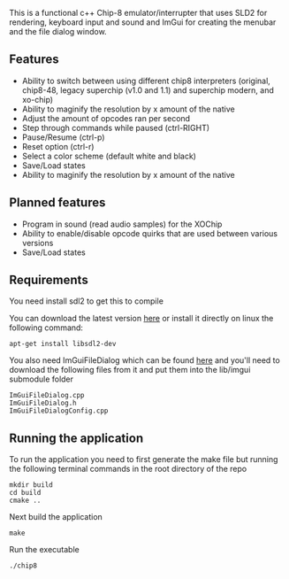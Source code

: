 This is a functional c++ Chip-8 emulator/interrupter that uses SLD2 for rendering, keyboard input and sound and ImGui for creating the menubar and the file dialog window.

## Features
- Ability to switch between using different chip8 interpreters (original, chip8-48, legacy superchip (v1.0 and 1.1) and superchip modern, and xo-chip)
- Ability to maginify the resolution by x amount of the native
- Adjust the amount of opcodes ran per second
- Step through commands while paused (ctrl-RIGHT)
- Pause/Resume (ctrl-p)
- Reset option (ctrl-r)
- Select a color scheme (default white and black)
- Save/Load states
- Ability to maginify the resolution by x amount of the native
  
## Planned features
- Program in sound (read audio samples) for the XOChip
- Ability to enable/disable opcode quirks that are used between various versions
- Save/Load states

## Requirements
You need install sdl2 to get this to compile

You can download the latest version [here](https://github.com/libsdl-org/SDL/releases/) or install it directly on linux the following command:
```
apt-get install libsdl2-dev
```

You also need ImGuiFileDialog which can be found [here](https://github.com/aiekick/ImGuiFileDialog) and you'll need to download the following files from it and put them into the lib/imgui submodule folder
```
ImGuiFileDialog.cpp
ImGuiFileDialog.h
ImGuiFileDialogConfig.cpp
```

## Running the application
To run the application you need to first generate the make file but running the following terminal commands in the root directory of the repo

```
mkdir build
cd build
cmake ..
```

Next build the application

```
make
```

Run the executable

```
./chip8
```
